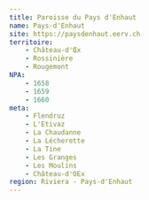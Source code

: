 ```yaml
---
title: Paroisse du Pays d'Enhaut
name: Pays-d'Enhaut
site: https://paysdenhaut.eerv.ch
territoire:
    - Château-d'Œx
    - Rossinière
    - Rougemont
NPA:
    - 1658
    - 1659
    - 1660
meta:
    - Flendruz
    - L'Etivaz
    - La Chaudanne
    - La Lécherette
    - La Tine
    - Les Granges
    - Les Moulins
    - Château-d'OEx
region: Riviera - Pays-d'Enhaut
---
```

